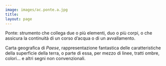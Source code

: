 ```yaml
---
image: images/ac.ponte.a.jpg
title:
layout: page
---
```

Ponte: strumento che collega due o più elementi, duo o più corpi, o che assicura la continuità di un corso d’acqua o di un avvallamento.

Carta geografica di *Paese*, rappresentazione fantastica delle caratteristiche della superficie della terra, o parte di essa, per mezzo di linee, tratti ombre, colori... e altri segni non convenzionali.
